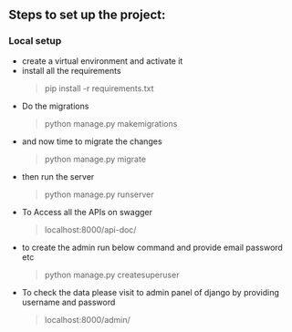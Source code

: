 ## Steps to set up the project:

### Local setup

* create a virtual environment and activate it
* install all the requirements 
    > pip install -r requirements.txt
* Do the migrations
    > python manage.py makemigrations
* and now time to migrate the changes
    > python manage.py migrate
* then run the server
    > python manage.py runserver
* To Access all the APIs on swagger
    > localhost:8000/api-doc/
* to create the admin run below command and provide email password etc
    > python manage.py createsuperuser
* To check the data please visit to admin panel of django by providing username and password
    > localhost:8000/admin/

